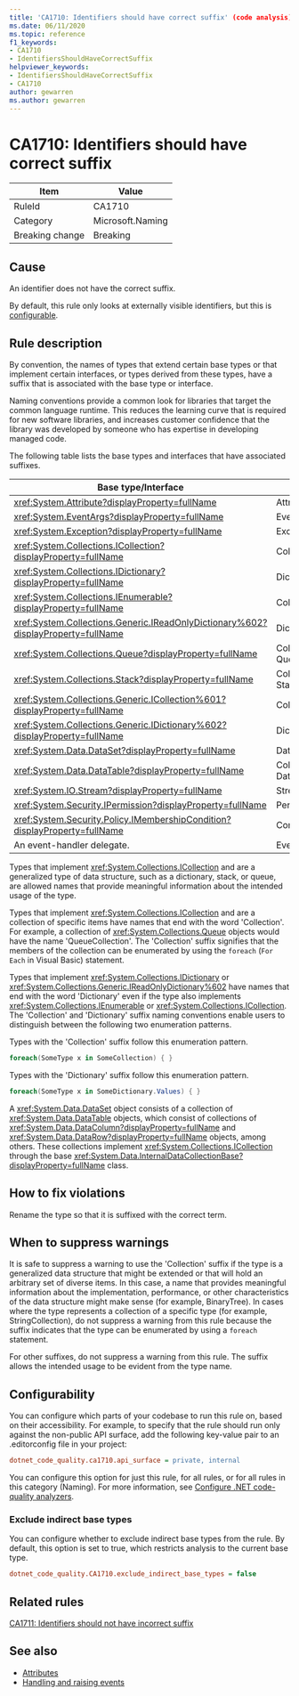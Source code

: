 ```yaml
---
title: 'CA1710: Identifiers should have correct suffix' (code analysis)
ms.date: 06/11/2020
ms.topic: reference
f1_keywords:
- CA1710
- IdentifiersShouldHaveCorrectSuffix
helpviewer_keywords:
- IdentifiersShouldHaveCorrectSuffix
- CA1710
author: gewarren
ms.author: gewarren
---
```

# CA1710: Identifiers should have correct suffix

|Item|Value|
|-|-|
|RuleId|CA1710|
|Category|Microsoft.Naming|
|Breaking change|Breaking|

## Cause

An identifier does not have the correct suffix.

By default, this rule only looks at externally visible identifiers, but this is [configurable](#configurability).

## Rule description

By convention, the names of types that extend certain base types or that implement certain interfaces, or types derived from these types, have a suffix that is associated with the base type or interface.

Naming conventions provide a common look for libraries that target the common language runtime. This reduces the learning curve that is required for new software libraries, and increases customer confidence that the library was developed by someone who has expertise in developing managed code.

The following table lists the base types and interfaces that have associated suffixes.

|Base type/Interface|Suffix|
|--------------------------|------------|
|<xref:System.Attribute?displayProperty=fullName>|Attribute|
|<xref:System.EventArgs?displayProperty=fullName>|EventArgs|
|<xref:System.Exception?displayProperty=fullName>|Exception|
|<xref:System.Collections.ICollection?displayProperty=fullName>|Collection|
|<xref:System.Collections.IDictionary?displayProperty=fullName>|Dictionary|
|<xref:System.Collections.IEnumerable?displayProperty=fullName>|Collection|
|<xref:System.Collections.Generic.IReadOnlyDictionary%602?displayProperty=fullName>|Dictionary|
|<xref:System.Collections.Queue?displayProperty=fullName>|Collection or Queue|
|<xref:System.Collections.Stack?displayProperty=fullName>|Collection or Stack|
|<xref:System.Collections.Generic.ICollection%601?displayProperty=fullName>|Collection|
|<xref:System.Collections.Generic.IDictionary%602?displayProperty=fullName>|Dictionary|
|<xref:System.Data.DataSet?displayProperty=fullName>|DataSet|
|<xref:System.Data.DataTable?displayProperty=fullName>|Collection or DataTable|
|<xref:System.IO.Stream?displayProperty=fullName>|Stream|
|<xref:System.Security.IPermission?displayProperty=fullName>|Permission|
|<xref:System.Security.Policy.IMembershipCondition?displayProperty=fullName>|Condition|
|An event-handler delegate.|EventHandler|

Types that implement <xref:System.Collections.ICollection> and are a generalized type of data structure, such as a dictionary, stack, or queue, are allowed names that provide meaningful information about the intended usage of the type.

Types that implement <xref:System.Collections.ICollection> and are a collection of specific items have names that end with the word 'Collection'. For example, a collection of <xref:System.Collections.Queue> objects would have the name 'QueueCollection'. The 'Collection' suffix signifies that the members of the collection can be enumerated by using the `foreach` (`For Each` in Visual Basic) statement.

Types that implement <xref:System.Collections.IDictionary> or <xref:System.Collections.Generic.IReadOnlyDictionary%602> have names that end with the word 'Dictionary' even if the type also implements <xref:System.Collections.IEnumerable> or <xref:System.Collections.ICollection>. The 'Collection' and 'Dictionary' suffix naming conventions enable users to distinguish between the following two enumeration patterns.

Types with the 'Collection' suffix follow this enumeration pattern.

```csharp
foreach(SomeType x in SomeCollection) { }
```

Types with the 'Dictionary' suffix follow this enumeration pattern.

```csharp
foreach(SomeType x in SomeDictionary.Values) { }
```

A <xref:System.Data.DataSet> object consists of a collection of <xref:System.Data.DataTable> objects, which consist of collections of <xref:System.Data.DataColumn?displayProperty=fullName> and <xref:System.Data.DataRow?displayProperty=fullName> objects, among others. These collections implement <xref:System.Collections.ICollection> through the base <xref:System.Data.InternalDataCollectionBase?displayProperty=fullName> class.

## How to fix violations

Rename the type so that it is suffixed with the correct term.

## When to suppress warnings

It is safe to suppress a warning to use the 'Collection' suffix if the type is a generalized data structure that might be extended or that will hold an arbitrary set of diverse items. In this case, a name that provides meaningful information about the implementation, performance, or other characteristics of the data structure might make sense (for example, BinaryTree). In cases where the type represents a collection of a specific type (for example, StringCollection), do not suppress a warning from this rule because the suffix indicates that the type can be enumerated by using a `foreach` statement.

For other suffixes, do not suppress a warning from this rule. The suffix allows the intended usage to be evident from the type name.

## Configurability

You can configure which parts of your codebase to run this rule on, based on their accessibility. For example, to specify that the rule should run only against the non-public API surface, add the following key-value pair to an .editorconfig file in your project:

```ini
dotnet_code_quality.ca1710.api_surface = private, internal
```

You can configure this option for just this rule, for all rules, or for all rules in this category (Naming). For more information, see [Configure .NET code-quality analyzers](configure-fxcop-analyzers.md).

### Exclude indirect base types

You can configure whether to exclude indirect base types from the rule. By default, this option is set to true, which restricts analysis to the current base type.

```ini
dotnet_code_quality.CA1710.exclude_indirect_base_types = false
```

## Related rules

[CA1711: Identifiers should not have incorrect suffix](../code-quality/ca1711.md)

## See also

- [Attributes](../../../standard/design-guidelines/attributes.md)
- [Handling and raising events](../../../standard/events/index.md)
